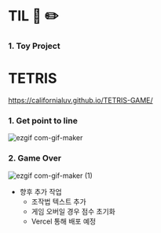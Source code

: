 # TIL 📖 ✏️
     

 ### 1. Toy Project
 
 # TETRIS
     
 
 https://californialuv.github.io/TETRIS-GAME/
     

 ### 1. Get point to line
 
 ![ezgif com-gif-maker](https://user-images.githubusercontent.com/78064720/126039513-c0c0cbc0-ab43-47b6-9f19-0999d50ac1a6.gif)

 
 ### 2. Game Over
 
 ![ezgif com-gif-maker (1)](https://user-images.githubusercontent.com/78064720/126039531-be7af451-8dd8-4bb7-b179-40f95b508fe8.gif)


 - 향후 추가 작업
   * 조작법 텍스트 추가
   * 게임 오버일 경우 점수 초기화 
   * Vercel 통해 배포 예정
